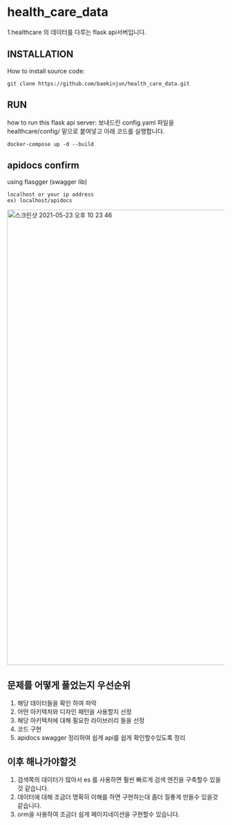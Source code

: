 # health_care_data

1.healthcare 의 데이터를 다루는 flask api서버입니다.

## INSTALLATION
How to install source code:


    git clone https://github.com/baekinjun/health_care_data.git

    
## RUN
how to run this flask api server:
 보내드린 config.yaml 파일을 healthcare/config/ 밑으로 붙여넣고 아래 코드를 실행합니다.

    docker-compose up -d --build
    
    
## apidocs confirm
using flasgger (swagger lib)

    localhost or your ip address
    ex) localhost/apidocs
    
<img width="1053" alt="스크린샷 2021-05-23 오후 10 23 46" src="https://user-images.githubusercontent.com/58027908/119262271-92e8d680-bc15-11eb-853b-05d25fd26f24.png">

    
## 문제를 어떻게 풀었는지 우선순위
1. 해당 데이터들을 확인 하여 파악
2. 어떤 아키텍처와 디자인 패턴을 사용할지 선정
3. 해당 아키텍처에 대해 필요한 라이브러리 들을 선정 
4. 코드 구현
5. apidocs swagger 정리하여 쉽게 api를 쉽게 확인할수있도록 정리

## 이후 해나가야할것
1. 검색쪽의 데이터가 많아서 es 를 사용하면 훨씬 빠르게 검색 엔진을 구축할수 있을것 같습니다.
2. 데이터에 대해 조금더 명확히 이해를 하면 구현하는대 좀더 질좋게 만들수 있을것 같습니다.
3. orm을 사용하여 조금더 쉽게 페이지네이션을 구현할수 있습니다.
